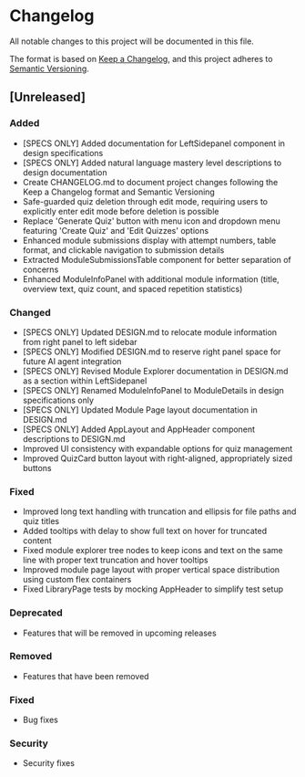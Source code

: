 # Changelog

All notable changes to this project will be documented in this file.

The format is based on [Keep a Changelog](https://keepachangelog.com/en/1.0.0/),
and this project adheres to [Semantic Versioning](https://semver.org/spec/v2.0.0.html).

## [Unreleased]

### Added

- [SPECS ONLY] Added documentation for LeftSidepanel component in design specifications
- [SPECS ONLY] Added natural language mastery level descriptions to design documentation
- Create CHANGELOG.md to document project changes following the Keep a Changelog format and Semantic Versioning
- Safe-guarded quiz deletion through edit mode, requiring users to explicitly enter edit mode before deletion is possible
- Replace 'Generate Quiz' button with menu icon and dropdown menu featuring 'Create Quiz' and 'Edit Quizzes' options
- Enhanced module submissions display with attempt numbers, table format, and clickable navigation to submission details
- Extracted ModuleSubmissionsTable component for better separation of concerns
- Enhanced ModuleInfoPanel with additional module information (title, overview text, quiz count, and spaced repetition statistics)

### Changed

- [SPECS ONLY] Updated DESIGN.md to relocate module information from right panel to left sidebar
- [SPECS ONLY] Modified DESIGN.md to reserve right panel space for future AI agent integration
- [SPECS ONLY] Revised Module Explorer documentation in DESIGN.md as a section within LeftSidepanel
- [SPECS ONLY] Renamed ModuleInfoPanel to ModuleDetails in design specifications only
- [SPECS ONLY] Updated Module Page layout documentation in DESIGN.md
- [SPECS ONLY] Added AppLayout and AppHeader component descriptions to DESIGN.md
- Improved UI consistency with expandable options for quiz management
- Improved QuizCard button layout with right-aligned, appropriately sized buttons

### Fixed

- Improved long text handling with truncation and ellipsis for file paths and quiz titles
- Added tooltips with delay to show full text on hover for truncated content
- Fixed module explorer tree nodes to keep icons and text on the same line with proper text truncation and hover tooltips
- Improved module page layout with proper vertical space distribution using custom flex containers
- Fixed LibraryPage tests by mocking AppHeader to simplify test setup

### Deprecated

- Features that will be removed in upcoming releases

### Removed

- Features that have been removed

### Fixed

- Bug fixes

### Security

- Security fixes

